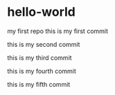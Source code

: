 # hello-world
my first repo
this is my first commit

this is my second commit

this is my third commit

this is my fourth commit

this is my fifth commit
